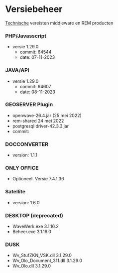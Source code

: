 # Versiebeheer

[Technische](/docs/techniek.md) vereisten middleware en REM producten

### PHP/Javasscript

  * versie 1.29.0
    * commit: 64544
    * date: 07-11-2023	  

### JAVA/API

  * versie 1.29.0
    * commit: 64607
    * date:  08-11-2023		

### GEOSERVER Plugin

  * openwave-26.4.jar (25 mei 2022)
  * rem-shared 24 mei 2022
  * postgresql driver-42.3.3.jar
  * commit: 

### DOCCONVERTER

  * version: 1.1.1

### ONLY OFFICE

  * Optioneel. Versie 7.4.1.36

### Satellite

  * version: 1.6.0

### DESKTOP (deprecated)

  * WaveWerk.exe 3.1.16.2
  * Beheer.exe 3.1.16.0

### DUSK

  * Wv_StufZKN_VSK.dll 3.1.29.0
  * Wv_Olo_Document_311.dll 3.1.29.0
  * Wv_Olo.dll 3.1.29.0


